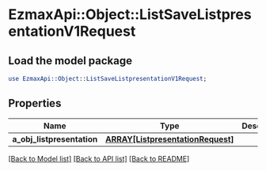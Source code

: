 # EzmaxApi::Object::ListSaveListpresentationV1Request

## Load the model package
```perl
use EzmaxApi::Object::ListSaveListpresentationV1Request;
```

## Properties
Name | Type | Description | Notes
------------ | ------------- | ------------- | -------------
**a_obj_listpresentation** | [**ARRAY[ListpresentationRequest]**](ListpresentationRequest.md) |  | 

[[Back to Model list]](../README.md#documentation-for-models) [[Back to API list]](../README.md#documentation-for-api-endpoints) [[Back to README]](../README.md)


